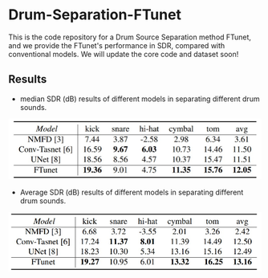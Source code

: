 # Drum-Separation-FTunet
This is the code repository for a Drum Source Separation method FTunet, and we provide the FTunet's performance in SDR, compared with conventional models. We will update the core code and dataset soon!

## Results

- median SDR (dB) results of different models in separating different drum sounds.


![median-SDR.jpg](https://github.com/150042/Drum-Separation-FTunet/blob/main/results/median-SDR.jpg)

- Average SDR (dB) results of different models in separating different drum sounds.

![average-SDR.jpg](https://github.com/150042/Drum-Separation-FTunet/blob/main/results/average-SDR.jpg)